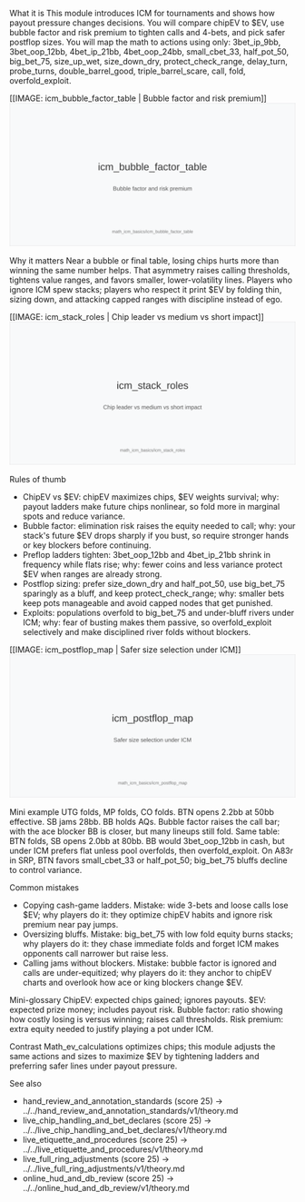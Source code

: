What it is
This module introduces ICM for tournaments and shows how payout pressure changes decisions. You will compare chipEV to $EV, use bubble factor and risk premium to tighten calls and 4-bets, and pick safer postflop sizes. You will map the math to actions using only: 3bet_ip_9bb, 3bet_oop_12bb, 4bet_ip_21bb, 4bet_oop_24bb, small_cbet_33, half_pot_50, big_bet_75, size_up_wet, size_down_dry, protect_check_range, delay_turn, probe_turns, double_barrel_good, triple_barrel_scare, call, fold, overfold_exploit.

[[IMAGE: icm_bubble_factor_table | Bubble factor and risk premium]]
![Bubble factor and risk premium](images/icm_bubble_factor_table.svg)

Why it matters
Near a bubble or final table, losing chips hurts more than winning the same number helps. That asymmetry raises calling thresholds, tightens value ranges, and favors smaller, lower-volatility lines. Players who ignore ICM spew stacks; players who respect it print $EV by folding thin, sizing down, and attacking capped ranges with discipline instead of ego.

[[IMAGE: icm_stack_roles | Chip leader vs medium vs short impact]]
![Chip leader vs medium vs short impact](images/icm_stack_roles.svg)

Rules of thumb
- ChipEV vs $EV: chipEV maximizes chips, $EV weights survival; why: payout ladders make future chips nonlinear, so fold more in marginal spots and reduce variance.
- Bubble factor: elimination risk raises the equity needed to call; why: your stack's future $EV drops sharply if you bust, so require stronger hands or key blockers before continuing.
- Preflop ladders tighten: 3bet_oop_12bb and 4bet_ip_21bb shrink in frequency while flats rise; why: fewer coins and less variance protect $EV when ranges are already strong.
- Postflop sizing: prefer size_down_dry and half_pot_50, use big_bet_75 sparingly as a bluff, and keep protect_check_range; why: smaller bets keep pots manageable and avoid capped nodes that get punished.
- Exploits: populations overfold to big_bet_75 and under-bluff rivers under ICM; why: fear of busting makes them passive, so overfold_exploit selectively and make disciplined river folds without blockers.

[[IMAGE: icm_postflop_map | Safer size selection under ICM]]
![Safer size selection under ICM](images/icm_postflop_map.svg)

Mini example
UTG folds, MP folds, CO folds. BTN opens 2.2bb at 50bb effective. 
SB jams 28bb. BB holds AQs. Bubble factor raises the call bar; with the ace blocker BB is closer, but many lineups still fold. 
Same table: BTN folds, SB opens 2.0bb at 80bb. BB would 3bet_oop_12bb in cash, but under ICM prefers flat unless pool overfolds, then overfold_exploit. 
On A83r in SRP, BTN favors small_cbet_33 or half_pot_50; big_bet_75 bluffs decline to control variance.

Common mistakes
- Copying cash-game ladders. Mistake: wide 3-bets and loose calls lose $EV; why players do it: they optimize chipEV habits and ignore risk premium near pay jumps.
- Oversizing bluffs. Mistake: big_bet_75 with low fold equity burns stacks; why players do it: they chase immediate folds and forget ICM makes opponents call narrower but raise less.
- Calling jams without blockers. Mistake: bubble factor is ignored and calls are under-equitized; why players do it: they anchor to chipEV charts and overlook how ace or king blockers change $EV.

Mini-glossary
ChipEV: expected chips gained; ignores payouts. 
$EV: expected prize money; includes payout risk. 
Bubble factor: ratio showing how costly losing is versus winning; raises call thresholds. 
Risk premium: extra equity needed to justify playing a pot under ICM.

Contrast
Math_ev_calculations optimizes chips; this module adjusts the same actions and sizes to maximize $EV by tightening ladders and preferring safer lines under payout pressure.

See also
- hand_review_and_annotation_standards (score 25) -> ../../hand_review_and_annotation_standards/v1/theory.md
- live_chip_handling_and_bet_declares (score 25) -> ../../live_chip_handling_and_bet_declares/v1/theory.md
- live_etiquette_and_procedures (score 25) -> ../../live_etiquette_and_procedures/v1/theory.md
- live_full_ring_adjustments (score 25) -> ../../live_full_ring_adjustments/v1/theory.md
- online_hud_and_db_review (score 25) -> ../../online_hud_and_db_review/v1/theory.md